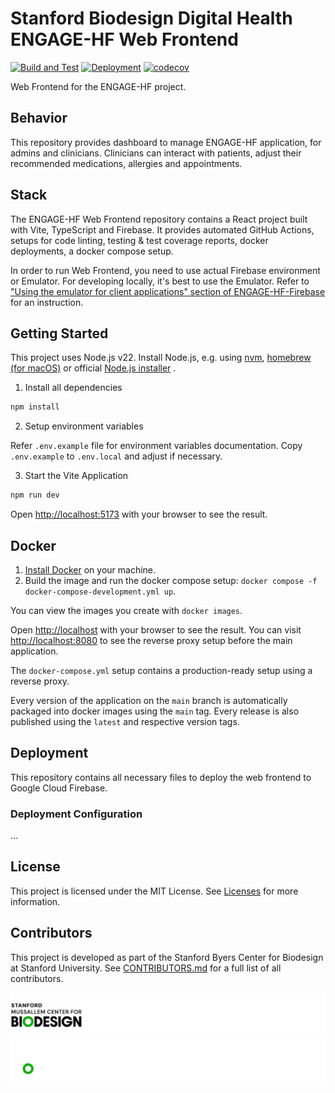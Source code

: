 <!--

This source file is part of the Stanford Biodesign Digital Health ENGAGE-HF open-source project

SPDX-FileCopyrightText: 2023 Stanford University and the project authors (see CONTRIBUTORS.md)

SPDX-License-Identifier: MIT

-->

# Stanford Biodesign Digital Health ENGAGE-HF Web Frontend

[![Build and Test](https://github.com/StanfordBDHG/ENGAGE-HF-Web-Frontend/actions/workflows/build-and-test.yml/badge.svg)](https://github.com/StanfordBDHG/ENGAGE-HF-Web-Frontend/actions/workflows/build-and-test.yml)
[![Deployment](https://github.com/StanfordBDHG/ENGAGE-HF-Web-Frontend/actions/workflows/deployment.yml/badge.svg)](https://github.com/StanfordBDHG/ENGAGE-HF-Web-Frontend/actions/workflows/deployment.yml)
[![codecov](https://codecov.io/gh/StanfordBDHG/ENGAGE-HF-Web-Frontend/graph/badge.svg?token=PsKyNz7Woe)](https://codecov.io/gh/StanfordBDHG/ENGAGE-HF-Web-Frontend)

Web Frontend for the ENGAGE-HF project.

## Behavior

This repository provides dashboard to manage ENGAGE-HF application, for admins and clinicians. Clinicians can interact with patients, adjust their recommended medications, allergies and appointments.

## Stack

The ENGAGE-HF Web Frontend repository contains a React project built with Vite, TypeScript and Firebase. It provides automated GitHub Actions, setups for code linting, testing & test coverage reports, docker deployments, a docker compose setup.

In order to run Web Frontend, you need to use actual Firebase environment or Emulator. For developing locally, it's best to use the Emulator. Refer to ["Using the emulator for client applications" section of ENGAGE-HF-Firebase](https://github.com/StanfordBDHG/ENGAGE-HF-Firebase?tab=readme-ov-file#using-the-emulator-for-client-applications) for an instruction.

## Getting Started

This project uses Node.js v22. Install Node.js, e.g. using [nvm](https://github.com/nvm-sh/nvm?tab=readme-ov-file#installing-and-updating), [homebrew (for macOS)](https://formulae.brew.sh/formula/node) or official [Node.js installer](https://nodejs.org/en/download) .

1. Install all dependencies

```bash
npm install
```

2. Setup environment variables

Refer `.env.example` file for environment variables documentation. Copy `.env.example` to `.env.local` and adjust if necessary.

3. Start the Vite Application

```bash
npm run dev
```

Open [http://localhost:5173](http://localhost:5173) with your browser to see the result.

## Docker

1. [Install Docker](https://docs.docker.com/get-docker/) on your machine.
2. Build the image and run the docker compose setup: `docker compose -f docker-compose-development.yml up`.

You can view the images you create with `docker images`.

Open [http://localhost](http://localhost) with your browser to see the result. You can visit [http://localhost:8080](http://localhost:8080) to see the reverse proxy setup before the main application.

The `docker-compose.yml` setup contains a production-ready setup using a reverse proxy.

Every version of the application on the `main` branch is automatically packaged into docker images using the `main` tag. Every release is also published using the `latest` and respective version tags.

## Deployment

This repository contains all necessary files to deploy the web frontend to Google Cloud Firebase.

### Deployment Configuration

...

## License

This project is licensed under the MIT License. See [Licenses](https://github.com/StanfordBDHG/ENGAGE-HF-Web-Frontend/tree/main/LICENSES) for more information.

## Contributors

This project is developed as part of the Stanford Byers Center for Biodesign at Stanford University.
See [CONTRIBUTORS.md](https://github.com/StanfordBDHG/ENGAGE-HF-Web-Frontend/tree/main/CONTRIBUTORS.md) for a full list of all contributors.

![Stanford Byers Center for Biodesign Logo](https://raw.githubusercontent.com/StanfordBDHG/.github/main/assets/biodesign-footer-light.png#gh-light-mode-only)
![Stanford Byers Center for Biodesign Logo](https://raw.githubusercontent.com/StanfordBDHG/.github/main/assets/biodesign-footer-dark.png#gh-dark-mode-only)
